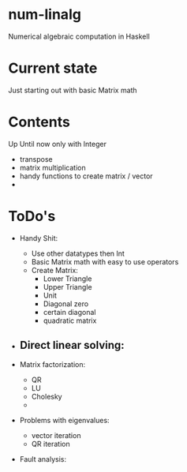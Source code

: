 # num-linalg
Numerical algebraic computation in Haskell

# Current state
Just starting out with basic Matrix math

# Contents
Up Until now only with Integer
- transpose
- matrix multiplication
- handy functions to create matrix / vector
- 

# ToDo's
- Handy Shit:
  - Use other datatypes then Int
  - Basic Matrix math with easy to use operators
  - Create Matrix:
    - Lower Triangle
    - Upper Triangle
    - Unit
    - Diagonal zero
    - certain diagonal
    - quadratic matrix
    
- Direct linear solving:
  -
  
- Matrix factorization:
  - QR
  - LU
  - Cholesky
  -
  
- Problems with eigenvalues:
  - vector iteration
  - QR iteration
  
- Fault analysis:
